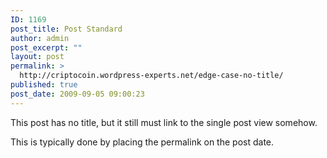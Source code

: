 ```yaml
---
ID: 1169
post_title: Post Standard
author: admin
post_excerpt: ""
layout: post
permalink: >
  http://criptocoin.wordpress-experts.net/edge-case-no-title/
published: true
post_date: 2009-09-05 09:00:23
---
```

This post has no title, but it still must link to the single post view somehow.

This is typically done by placing the permalink on the post date.